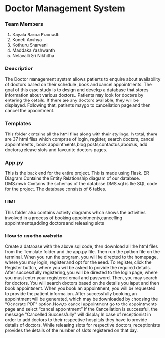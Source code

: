 # Doctor Management System
### Team Members
 1) Kayala Raana Pramodh
 2) Koneti Anuhya
 3) Kothuru Sharvani
 4) Maddaka Yashwanth
 5) Nelavalli Sri Nikhitha
 
  ### Description 
The Doctor management system allows patients to enquire about availability of doctors based on their schedule ,book and cancel appointments. The goal of this case study is to design and develop a database that stores information about various doctors.. Patients may look for doctors by entering the details. If there are any doctors available, they will be displayed. Following that, patients maygo to cancellation page and then cancel the appointment. 

### Templates
 This folder contains all the html files along with their stylings. In total, there are 37 html files which comprise  of login, register, search doctors, cancel appointments , book appointments,blog posts,contactus,aboutus, add doctors,release slots and favourite doctors pages. 
 
### App.py 
This is the back end for the entire project. This is made using Flask. ER Diagram Contains the Entity Relationship diagram of our database. DMS.mwb Contains the schemas of the database.DMS.sql is the SQL code for the project. The database consists of 6 tables.

### UML
This folder also contains activity diagrams which shows the activities involved in a process of booking appointments,cancelling appointments,adding doctors and releasing slots

### How to use the website 
Create a database with the above sql code, then download all the html files from the Template folder and the app.py file. Then run the python file on the terminal. When you run the program, you will be directed to the homepage, where you may login, register and opt for the need. To register, click the Register button, where you will be asked to provide the required details. After successfully registering, you will be directed to the login page, where you must enter your registered email and password. Then, you may search for doctors. You will search doctors based on the details you input and then book appointment. When you book an appointment, you will be requested to provide the patient information. After successfully booking, an appointment will be generated, which may be downloaded by choosing the "Generate PDF" option.Now,to cancel appointment go to the appointments page and select “cancel appointment” If the Cancellation is successful, the message "Cancelled Successfully" will display.In case of receptionist in order to add doctors to their respective hospitals they have to provide details of doctors. While releasing slots for respective doctors, receptionists provides the details of the number of slots registered on that day.







